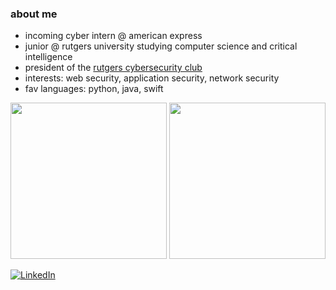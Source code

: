 ### about me

- incoming cyber intern @ american express
-  junior @ rutgers university studying computer science and critical intelligence
- president of the [rutgers cybersecurity club](https://github.com/rutgers-rusec)
- interests: web security, application security, network security
- fav languages: python, java, swift

<p align="center">
  <img height="250" src="https://github-readme-stats.vercel.app/api/top-langs/?username=rhea80&hide_border=true&theme=radical&exclude_repo=readme-stats,rhea80,rhea80">
  <img height="250" src="https://github-readme-stats.vercel.app/api?username=rhea80&hide_border=true&show_icons=true&theme=radical&count_private=true&include_all_commits=true&hide_rank=true"/>
</p>

<p align="left">
  <a href="https://linkedin.com/in/rheasharma-cs" target="_blank">
    <img src="https://img.shields.io/badge/LinkedIn-blue?style=flat-square&logo=linkedin" alt="LinkedIn" />
  </a>
</p>

